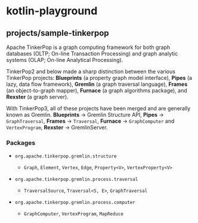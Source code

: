 # kotlin-playground

## projects/sample-tinkerpop

Apache TinkerPop is a graph computing framework for both graph databases (OLTP; On-line
Transaction Processing) and graph analytic systems (OLAP; On-line Analytical Processing).

TinkerPop2 and below made a sharp distinction between the various TinkerPop projects:
**Blueprints** (a property graph model interface), **Pipes** (a lazy, data flow framework),
**Gremlin** (a graph traversal language), **Frames** (an object-to-graph mapper),
**Furnace** (a graph algorithms package), and **Rexster** (a graph server).

With TinkerPop3, all of these projects have been merged and are generally known as Gremlin.
**Blueprints** → Gremlin Structure API, **Pipes** → `GraphTraversal`, **Frames** → `Traversal`,
**Furnace** → `GraphComputer` and `VertexProgram`, **Rexster** → GremlinServer.

### Packages

- `org.apache.tinkerpop.gremlin.structure`
  - `Graph`, `Element`, `Vertex`, `Edge`, `Property<V>`, `VertexProperty<V>`

- `org.apache.tinkerpop.gremlin.process.traversal`
  - `TraversalSource`, `Traversal<S, E>`, `GraphTraversal`

- `org.apache.tinkerpop.gremlin.process.computer`
  - `GraphComputer`, `VertexProgram`, `MapReduce`
